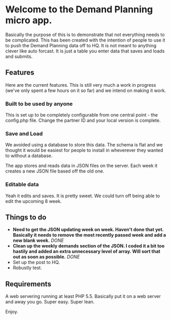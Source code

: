 # Welcome to the Demand Planning micro app.

Basically the purpose of this is to demonstrate that not everything needs to be complicated. This has been created with the intention of people to use it to push the Demand Planning data off to HQ. It is not meant to anything clever like auto forcast. It is just a table you enter data that saves and loads and submits.

## Features

Here are the current features. This is still very much a work in progress (we've only spent a few hours on it so far) and we intend on making it work.

### Built to be used by anyone

This is set up to be completely configurable from one central point - the config.php file. Change the partner ID and your local version is complete.

### Save and Load

We avoided using a database to store this data. The schema is flat and we thought it would be easiest for people to install in wheverever they wanted to without a database. 

The app stores and reads data in JSON files on the server. Each week it creates a new JSON file based off the old one.

### Editable data

Yeah it edits and saves. It is pretty sweet. We could turn off being able to edit the upcoming 8 week.

## Things to do

- __Need to get the JSON updating week on week. Haven't done that yet. Basically it needs to remove the most recently passed week and add a new blank week.__ *DONE*
- __Clean up the weekly demands section of the JSON. I coded it a bit too hastily and added an extra unnecessary level of array. Will sort that out as soon as possible.__ *DONE*
- Set up the post to HQ.
- Robustly test.

## Requirements

A web servering running at least PHP 5.5. Basically put it on a web server and away you go. Super easy. Super lean.

Enjoy.

